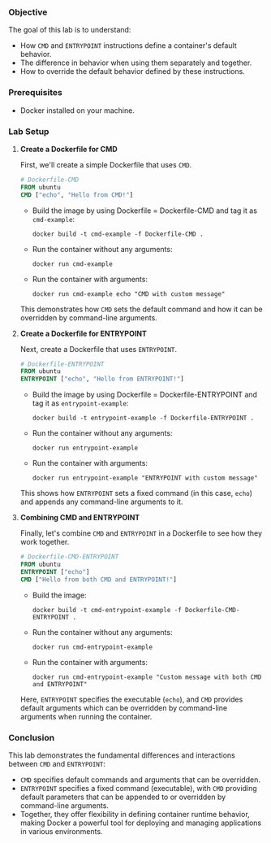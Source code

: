 
### Objective

The goal of this lab is to understand:
- How `CMD` and `ENTRYPOINT` instructions define a container's default behavior.
- The difference in behavior when using them separately and together.
- How to override the default behavior defined by these instructions.

### Prerequisites

- Docker installed on your machine.

### Lab Setup

1. **Create a Dockerfile for CMD**

   First, we'll create a simple Dockerfile that uses `CMD`.

   ```Dockerfile
   # Dockerfile-CMD
   FROM ubuntu
   CMD ["echo", "Hello from CMD!"]
   ```

   - Build the image by using Dockerfile = Dockerfile-CMD and tag it as `cmd-example`:
     ```
     docker build -t cmd-example -f Dockerfile-CMD .
     ```

   - Run the container without any arguments:
     ```
     docker run cmd-example
     ```

   - Run the container with arguments:
     ```
     docker run cmd-example echo "CMD with custom message"
     ```

   This demonstrates how `CMD` sets the default command and how it can be overridden by command-line arguments.

2. **Create a Dockerfile for ENTRYPOINT**

   Next, create a Dockerfile that uses `ENTRYPOINT`.

   ```Dockerfile
   # Dockerfile-ENTRYPOINT
   FROM ubuntu
   ENTRYPOINT ["echo", "Hello from ENTRYPOINT!"]
   ```

   - Build the image by using Dockerfile = Dockerfile-ENTRYPOINT and tag it as `entrypoint-example`:
     ```
     docker build -t entrypoint-example -f Dockerfile-ENTRYPOINT .
     ```

   - Run the container without any arguments:
     ```
     docker run entrypoint-example
     ```

   - Run the container with arguments:
     ```
     docker run entrypoint-example "ENTRYPOINT with custom message"
     ```

   This shows how `ENTRYPOINT` sets a fixed command (in this case, `echo`) and appends any command-line arguments to it.

3. **Combining CMD and ENTRYPOINT**

   Finally, let's combine `CMD` and `ENTRYPOINT` in a Dockerfile to see how they work together.

   ```Dockerfile
   # Dockerfile-CMD-ENTRYPOINT
   FROM ubuntu
   ENTRYPOINT ["echo"]
   CMD ["Hello from both CMD and ENTRYPOINT!"]
   ```

   - Build the image:
     ```
     docker build -t cmd-entrypoint-example -f Dockerfile-CMD-ENTRYPOINT .
     ```

   - Run the container without any arguments:
     ```
     docker run cmd-entrypoint-example
     ```

   - Run the container with arguments:
     ```
     docker run cmd-entrypoint-example "Custom message with both CMD and ENTRYPOINT"
     ```

   Here, `ENTRYPOINT` specifies the executable (`echo`), and `CMD` provides default arguments which can be overridden by command-line arguments when running the container.

### Conclusion

This lab demonstrates the fundamental differences and interactions between `CMD` and `ENTRYPOINT`:
- `CMD` specifies default commands and arguments that can be overridden.
- `ENTRYPOINT` specifies a fixed command (executable), with `CMD` providing default parameters that can be appended to or overridden by command-line arguments.
- Together, they offer flexibility in defining container runtime behavior, making Docker a powerful tool for deploying and managing applications in various environments.